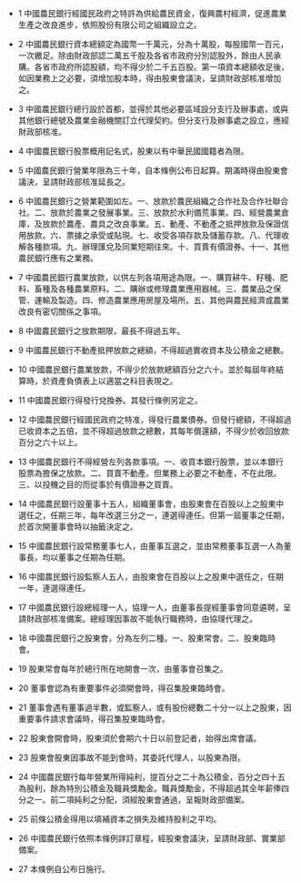 * 1 中國農民銀行經國民政府之特許為供給農民資金，復興農村經濟，促進農業生產之改良進步，依照股份有限公司之組織設立之。

* 2 中國農民銀行資本總額定為國幣一千萬元，分為十萬股，每股國幣一百元，一次繳足。除由財政部認二萬五千股及各省市政府分別認股外，餘由人民承購。各省市政府所認股額，均不得少於二千五百股。第一項資本總額收足後，如因業務上之必要，須增加股本時，得由股東會議決，呈請財政部核准增加之。

* 3 中國農民銀行總行設於首都，並得於其他必要區域設分支行及辦事處，或與其他銀行總號及農業金融機關訂立代理契約。但分支行及辦事處之設立，應經財政部核准。

* 4 中國農民銀行股票概用記名式，股東以有中華民國國籍者為限。

* 5 中國農民銀行營業年限為三十年，自本條例公布日起算。期滿時得由股東會議決，呈請財政部核准延長之。

* 6 中國農民銀行之營業範圍如左。一、放款於農民組織之合作社及合作社聯合社。二、放款於農業之發展事業。三、放款於水利備荒事業。四、經營農業倉庫，及放款於農產、農具之改良事業。五、動產、不動產之抵押放款及保證信用放款。六、票據之承受或貼現。七、收受各項存款及儲蓄存款。八、代理收解各種款項。九、辦理匯兌及同業短期往來。十、買賣有價證券。十一、其他農民銀行應有之業務。

* 7 中國農民銀行農業放款，以供左列各項用途為限。一、購買耕牛、籽種、肥料、畜種及各種農業原料。二、購辦或修理農業應用器械。三、農業品之保管、運輸及製造。四、修造農業應用房屋及場所。五、其他與農民經濟或農業改良有密切關係之事項。

* 8 中國農民銀行之放款期限，最長不得過五年。

* 9 中國農民銀行不動產抵押放款之總額，不得超過實收資本及公積金之總數。

* 10 中國農民銀行農業放款，不得少於放款總額百分之六十。並於每屆年終結算時，於資產負債表上以適當之科目表現之。

* 11 中國農民銀行得發行兌換券。其發行條例另定之。

* 12 中國農民銀行經國民政府之特准，得發行農業債券。但發行總額，不得超過已收資本之五倍，並不得超過放款之總數，其每年償還額，不得少於收回放款百分之六十以上。

* 13 中國農民銀行不得經營左列各款事項。一、收買本銀行股票，並以本銀行股票為擔保之放款。二、買賣不動產。但業務上必要之不動產，不在此限。三、以投機之目的而從事於有價證券之買賣。

* 14 中國農民銀行設董事十五人，組織董事會，由股東會在百股以上之股東中選任之，任期三年，每年改選三分之一，連選得連任。但第一屆董事之任期，於首次開董事會時以抽籤決定之。

* 15 中國農民銀行設常務董事七人，由董事互選之，並由常務董事互選一人為董事長，均以董事之任期為任期。

* 16 中國農民銀行設監察人五人，由股東會在百股以上之股東中選任之，任期一年，連選得連任。

* 17 中國農民銀行設總經理一人，協理一人，由董事長提經董事會同意遴聘，呈請財政部核准備案。總經理因事故不能執行職務時，由協理代理之。

* 18 中國農民銀行之股東會，分為左列二種。一、股東常會。二、股東臨時會。

* 19 股東常會每年於總行所在地開會一次，由董事會召集之。

* 20 董事會認為有重要事件必須開會時，得召集股東臨時會。

* 21 董事會遇有董事過半數，或監察人，或有股份總數二十分一以上之股東，因重要事件請求會議時，得召集股東臨時會。

* 22 股東會開會時，股東須於會期六十日以前登記者，始得出席會議。

* 23 股東會股東因事故不能到會時，其委託代理人，以股東為限。

* 24 中國農民銀行每年營業所得純利，提百分之二十為公積金，百分之四十五為股利，餘為特別公積金及職員獎勵金。職員獎勵金，不得超過其全年薪俸四分之一。前二項純利之分配，須經股東會通過，呈報財政部備案。

* 25 前條公積金得用以填補資本之損失及維持股利之平均。

* 26 中國農民銀行依照本條例詳訂章程，經股東會議決，呈請財政部、實業部備案。

* 27 本條例自公布日施行。

